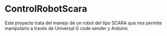 # ControlRobotScara
Este proyecto trata del manejo de un robot del tipo SCARA que nos permite manipularlo a través de Universal G code sender y Arduino
